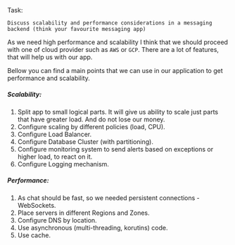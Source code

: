 Task:
```
Discuss scalability and performance considerations in a messaging backend (think your favourite messaging app)

```
As we need high performance and scalability I think that we should proceed with one of cloud provider such as `AWS` or `GCP`. 
There are a lot of features, that will help us with our app. 

Bellow you can find a main points that we can use in our application to get performance and scalability. 

##### Scalability:
1. Split app to small logical parts. It will give us ability to scale just parts that have greater load. And do not lose our money.
2. Configure scaling by different policies (load, CPU).
3. Configure Load Balancer.
4. Configure Database Cluster (with partitioning).
5. Configure monitoring system to send alerts based on exceptions or higher load, to react on it.
6. Configure Logging mechanism. 

##### Performance:
1. As chat should be fast, so we needed persistent connections - WebSockets.
2. Place servers in different Regions and Zones. 
3. Configure DNS by location.
4. Use asynchronous (multi-threading, korutins) code. 
4. Use cache. 
